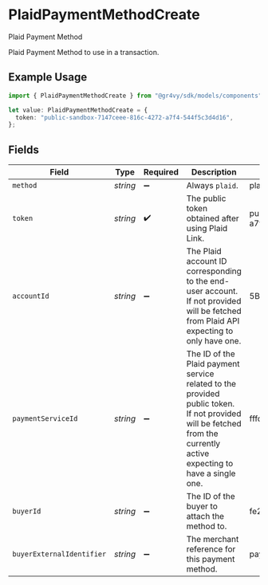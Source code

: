# PlaidPaymentMethodCreate

Plaid Payment Method

Plaid Payment Method to use in a transaction.

## Example Usage

```typescript
import { PlaidPaymentMethodCreate } from "@gr4vy/sdk/models/components";

let value: PlaidPaymentMethodCreate = {
  token: "public-sandbox-7147ceee-816c-4272-a7f4-544f5c3d4d16",
};
```

## Fields

| Field                                                                                                                                                               | Type                                                                                                                                                                | Required                                                                                                                                                            | Description                                                                                                                                                         | Example                                                                                                                                                             |
| ------------------------------------------------------------------------------------------------------------------------------------------------------------------- | ------------------------------------------------------------------------------------------------------------------------------------------------------------------- | ------------------------------------------------------------------------------------------------------------------------------------------------------------------- | ------------------------------------------------------------------------------------------------------------------------------------------------------------------- | ------------------------------------------------------------------------------------------------------------------------------------------------------------------- |
| `method`                                                                                                                                                            | *string*                                                                                                                                                            | :heavy_minus_sign:                                                                                                                                                  | Always `plaid`.                                                                                                                                                     | plaid                                                                                                                                                               |
| `token`                                                                                                                                                             | *string*                                                                                                                                                            | :heavy_check_mark:                                                                                                                                                  | The public token obtained after using Plaid Link.                                                                                                                   | public-sandbox-7147ceee-816c-4272-a7f4-544f5c3d4d16                                                                                                                 |
| `accountId`                                                                                                                                                         | *string*                                                                                                                                                            | :heavy_minus_sign:                                                                                                                                                  | The Plaid account ID corresponding to the end-user account. If not provided will be fetched from Plaid API expecting to only have one.                              | 5BpEdV8iZNBBvN9yw8pGfLbnqo5QWbF5lgzPe                                                                                                                               |
| `paymentServiceId`                                                                                                                                                  | *string*                                                                                                                                                            | :heavy_minus_sign:                                                                                                                                                  | The ID of the Plaid payment service related to the provided public token. If not provided will be fetched from the currently active expecting to have a single one. | fffd152a-9532-4087-9a4f-de58754210f0                                                                                                                                |
| `buyerId`                                                                                                                                                           | *string*                                                                                                                                                            | :heavy_minus_sign:                                                                                                                                                  | The ID of the buyer to attach the method to.                                                                                                                        | fe26475d-ec3e-4884-9553-f7356683f7f9                                                                                                                                |
| `buyerExternalIdentifier`                                                                                                                                           | *string*                                                                                                                                                            | :heavy_minus_sign:                                                                                                                                                  | The merchant reference for this payment method.                                                                                                                     | payment-method-12345                                                                                                                                                |